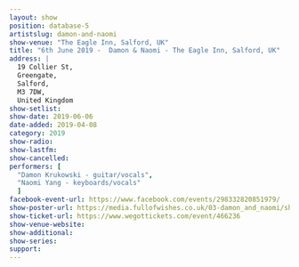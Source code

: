 ```yaml
---
layout: show
position: database-5
artistslug: damon-and-naomi
show-venue: "The Eagle Inn, Salford, UK"
title: "6th June 2019 -  Damon & Naomi - The Eagle Inn, Salford, UK"
address: |
  19 Collier St, 
  Greengate, 
  Salford, 
  M3 7DW, 
  United Kingdom
show-setlist:
show-date: 2019-06-06
date-added: 2019-04-08
category: 2019
show-radio:
show-lastfm:
show-cancelled:
performers: [
  "Damon Krukowski - guitar/vocals",
  "Naomi Yang - keyboards/vocals"
  ]
facebook-event-url: https://www.facebook.com/events/298332820851979/
show-poster-url: https://media.fullofwishes.co.uk/03-damon_and_naomi/show_assets/2019-06-06/2019-06-06-damon-and-naomi-salford-banner.jpg
show-ticket-url: https://www.wegottickets.com/event/466236
show-venue-website: 
show-additional:
show-series: 
support:
---
```



